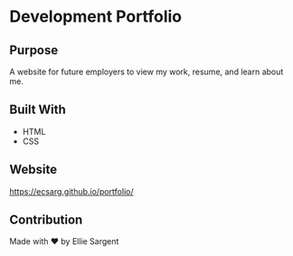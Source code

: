 # Development Portfolio

## Purpose
A website for future employers to view my work, resume, and learn about me. 

## Built With
* HTML
* CSS

## Website
https://ecsarg.github.io/portfolio/

## Contribution
Made with ❤️ by Ellie Sargent
